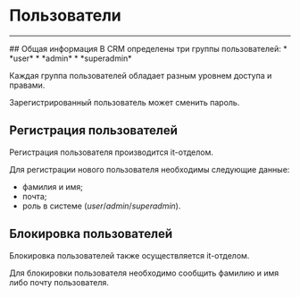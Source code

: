 # Пользователи
<hr>
## Общая информация
В CRM определены три группы пользователей:
* *user*
* *admin*
* *superadmin*

Каждая группа пользователей обладает разным уровнем доступа и правами. 

Зарегистрированный пользователь может сменить пароль. 
## Регистрация пользователей
Регистрация пользователя производится it-отделом.

Для регистрации нового пользователя необходимы следующие данные:
* фамилия и имя;
* почта;
* роль в системе (*user*/*admin*/*superadmin*).

## Блокировка пользователей

Блокировка пользователей также осуществляется it-отделом.

Для блокировки пользователя необходимо сообщить фамилию и имя либо почту пользователя.